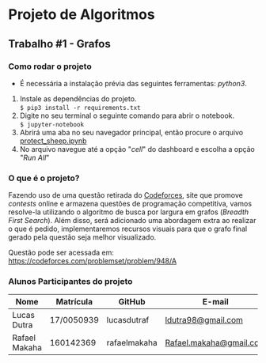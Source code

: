 # Projeto de Algoritmos  
## Trabalho #1 - Grafos  
### Como rodar o projeto
* É necessária a instalação prévia das seguintes ferramentas: _python3_.  
  
1. Instale as dependências do projeto.  
  ``` $ pip3 install -r requirements.txt ``` 
2. Digite no seu terminal o seguinte comando para abrir o notebook.  
  ``` $ jupyter-notebook ```   
3. Abrirá uma aba no seu navegador principal, então procure o arquivo [protect_sheep.ipynb](./protect_sheep.ipynb)  
4. No arquivo navegue até a opção "_cell_" do dashboard e escolha a opção "_Run All_"  

### O que é o projeto?
Fazendo uso de uma questão retirada do [Codeforces](https://codeforces.com/), site que promove _contests_ online e armazena questões de programação competitiva, vamos resolve-la utilizando o algoritmo de busca por largura em grafos (_Breadth First Search_). Além disso, será adicionado uma abordagem extra ao realizar o que é pedido, implementaremos recursos visuais para que o grafo final gerado pela questão seja melhor visualizado.  

Questão pode ser acessada em: https://codeforces.com/problemset/problem/948/A  


### Alunos Participantes do projeto

| Nome              |Matrícula   | GitHub          | E-mail                          |
|-------------------|------------|-----------------|---------------------------------|
| Lucas Dutra       | 17/0050939 | lucasdutraf     |       ldutra98@gmail.com        |
| Rafael Makaha     | 160142369  | rafaelmakaha    |        Rafael.makaha@gmail.com  |
